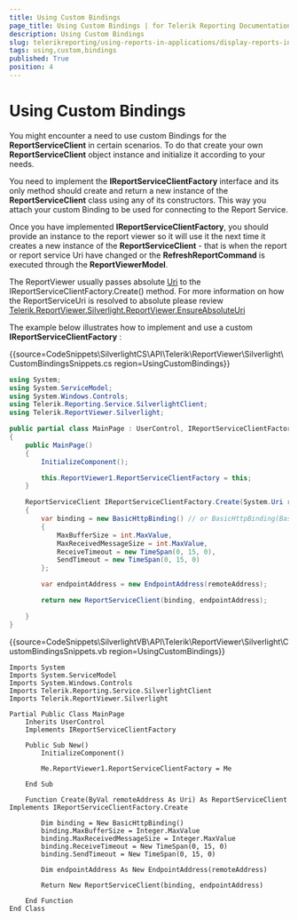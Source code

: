 ```yaml
---
title: Using Custom Bindings
page_title: Using Custom Bindings | for Telerik Reporting Documentation
description: Using Custom Bindings
slug: telerikreporting/using-reports-in-applications/display-reports-in-applications/silverlight-application/using-custom-bindings
tags: using,custom,bindings
published: True
position: 4
---
```


# Using Custom Bindings




You might encounter a need to use custom Bindings for the __ReportServiceClient__ in certain scenarios. To do that create your own __ReportServiceClient__ object instance and initialize it according to your needs. 

You need to implement the __IReportServiceClientFactory__ interface and its only method should create and return a new instance of the __ReportServiceClient__ class using any of its constructors. This way you attach your custom Binding to be used for connecting to the Report Service.

Once you have implemented __IReportServiceClientFactory__, you should provide an instance to the report viewer so it will use it the next time it creates a new instance of the __ReportServiceClient__ - that is when the report or report service Uri have changed or the __RefreshReportCommand__ is executed through the __ReportViewerModel__. 

The ReportViewer usually passes absolute  [Uri](http://msdn.microsoft.com/en-us/library/system.uri%28VS.95%29.aspx)  to the IReportServiceClientFactory.Create() method.                  For more information on how the ReportServiceUri is resolved to absolute please review                  [Telerik.ReportViewer.Silverlight.ReportViewer.EnsureAbsoluteUri](/reporting/api/Telerik.ReportViewer.Silverlight.ReportViewer#Telerik_ReportViewer_Silverlight_ReportViewer_EnsureAbsoluteUri_System_Uri_) 

The example below illustrates how to implement and use a custom __IReportServiceClientFactory__ :

{{source=CodeSnippets\SilverlightCS\API\Telerik\ReportViewer\Silverlight\CustomBindingsSnippets.cs region=UsingCustomBindings}}
````C#
using System;
using System.ServiceModel;
using System.Windows.Controls;
using Telerik.Reporting.Service.SilverlightClient;
using Telerik.ReportViewer.Silverlight;

public partial class MainPage : UserControl, IReportServiceClientFactory
{
    public MainPage()
    {
        InitializeComponent();

        this.ReportViewer1.ReportServiceClientFactory = this;
    }

    ReportServiceClient IReportServiceClientFactory.Create(System.Uri remoteAddress)
    {
        var binding = new BasicHttpBinding() // or BasicHttpBinding(BasicHttpSecurityMode.Transport) overload if SSL is used
        {
            MaxBufferSize = int.MaxValue,
            MaxReceivedMessageSize = int.MaxValue,
            ReceiveTimeout = new TimeSpan(0, 15, 0),
            SendTimeout = new TimeSpan(0, 15, 0)
        };

        var endpointAddress = new EndpointAddress(remoteAddress);

        return new ReportServiceClient(binding, endpointAddress);

    }
}
````
{{source=CodeSnippets\SilverlightVB\API\Telerik\ReportViewer\Silverlight\CustomBindingsSnippets.vb region=UsingCustomBindings}}
````VB
Imports System
Imports System.ServiceModel
Imports System.Windows.Controls
Imports Telerik.Reporting.Service.SilverlightClient
Imports Telerik.ReportViewer.Silverlight

Partial Public Class MainPage
    Inherits UserControl
    Implements IReportServiceClientFactory

    Public Sub New()
        InitializeComponent()

        Me.ReportViewer1.ReportServiceClientFactory = Me

    End Sub

    Function Create(ByVal remoteAddress As Uri) As ReportServiceClient Implements IReportServiceClientFactory.Create

        Dim binding = New BasicHttpBinding()
        binding.MaxBufferSize = Integer.MaxValue
        binding.MaxReceivedMessageSize = Integer.MaxValue
        binding.ReceiveTimeout = New TimeSpan(0, 15, 0)
        binding.SendTimeout = New TimeSpan(0, 15, 0)

        Dim endpointAddress As New EndpointAddress(remoteAddress)

        Return New ReportServiceClient(binding, endpointAddress)

    End Function
End Class
````

